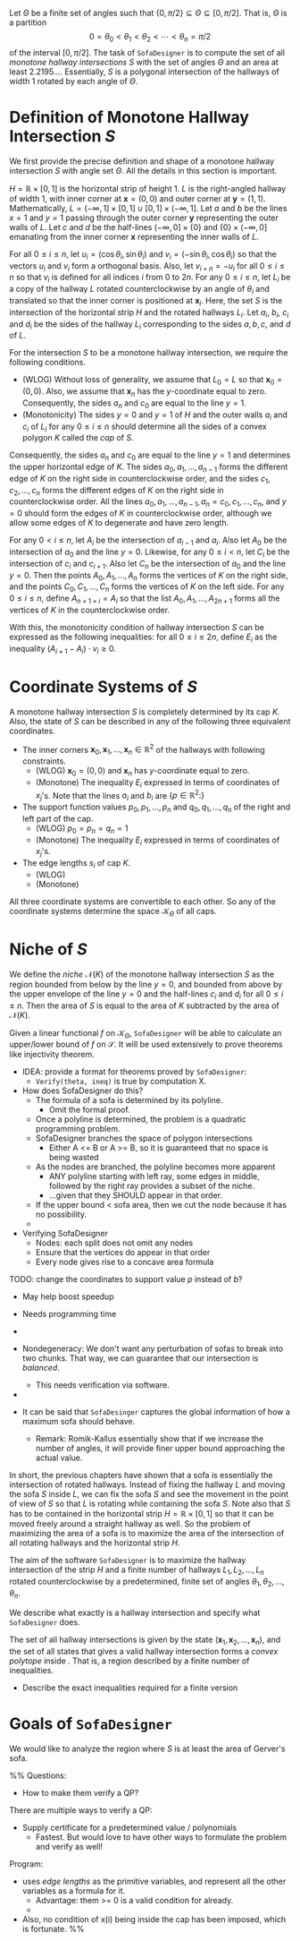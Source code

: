 Let $\Theta$ be a finite set of angles such that $\{0, \pi/2\} \subseteq \Theta \subseteq [0, \pi/2]$. That is, $\Theta$ is a partition
$$0 = \theta_0 < \theta_1 < \theta_2 < \cdots < \theta_n = \pi/2$$
of the interval $[0, \pi/2]$. The task of `SofaDesigner` is to compute the set of all _monotone hallway intersections_ $S$ with the set of angles $\Theta$ and an area at least $2.2195\dots$. Essentially, $S$ is a polygonal intersection of the hallways of width 1 rotated by each angle of $\Theta$.

# Definition of Monotone Hallway Intersection $S$

We first provide the precise definition and shape of a monotone hallway intersection $S$ with angle set $\Theta$. All the details in this section is important.

$H = \mathbb{R} \times [0, 1]$ is the horizontal strip of height 1. $L$ is the right-angled hallway of width 1, with inner corner at $\mathbf{x} = (0, 0)$ and outer corner at $\mathbf{y} = (1, 1)$. Mathematically, $L = (-\infty, 1] \times [0, 1] \cup [0, 1] \times (-\infty, 1]$. Let $a$ and $b$ be the lines $x=1$ and $y=1$ passing through the outer corner $\mathbf{y}$ representing the outer walls of $L$. Let $c$ and $d$ be the half-lines $(-\infty, 0] \times \left\{ 0 \right\}$ and $\left\{ 0 \right\} \times (-\infty, 0]$ emanating from the inner corner $\mathbf{x}$ representing the inner walls of $L$. 

For all $0 \leq i \leq n$, let $u_i = (\cos \theta_i, \sin \theta_i)$ and $v_i = (-\sin \theta_i, \cos \theta_i)$ so that the vectors $u_i$ and $v_i$ form a orthogonal basis. Also, let $v_{i + n} = - u_i$ for all $0 \leq i \leq n$ so that $v_i$ is defined for all indices $i$ from $0$ to $2n$. For any $0 \leq i \leq n$, let $L_i$ be a copy of the hallway $L$ rotated counterclockwise by an angle of $\theta_i$ and translated so that the inner corner is positioned at $\mathbf{x}_i$. Here, the set $S$ is the intersection of the horizontal strip $H$ and the rotated hallways $L_i$. Let $a_i$, $b_i$, $c_i$ and $d_i$ be the sides of the hallway $L_i$ corresponding to the sides $a, b, c,$ and $d$ of $L$.

For the intersection $S$ to be a monotone hallway intersection, we require the following conditions. 

- (WLOG) Without loss of generality, we assume that $L_0 = L$ so that $\mathbf{x}_0 = (0, 0)$. Also, we assume that $\mathbf{x}_n$ has the $y$-coordinate equal to zero. Consequently, the sides $a_n$ and $c_0$ are equal to the line $y=1$.
- (Monotonicity) The sides $y=0$ and $y=1$ of $H$ and the outer walls $a_i$ and $c_i$ of $L_i$ for any $0 \leq i \leq n$ should determine all the sides of a convex polygon $K$ called the _cap_ of $S$.

Consequently, the sides $a_n$ and $c_0$ are equal to the line $y=1$ and determines the upper horizontal edge of $K$. The sides $a_0, a_1, \dots, a_{n-1}$ forms the different edge of $K$ on the right side in counterclockwise order, and the sides $c_1, c_2, \dots, c_n$ forms the different edges of $K$ on the right side in counterclockwise order. All the lines $a_0, a_1, \dots, a_{n-1}, a_n = c_0, c_1, \dots, c_n$, and $y = 0$ should form the edges of $K$ in counterclockwise order, although we allow some edges of $K$ to degenerate and have zero length.

For any $0 < i \leq n$, let $A_i$ be the intersection of $a_{i-1}$ and $a_i$. Also let $A_0$ be the intersection of $a_0$ and the line $y=0$. Likewise, for any $0 \leq i < n$, let $C_i$ be the intersection of $c_i$ and $c_{i+1}$. Also let $C_n$ be the intersection of $a_0$ and the line $y=0$. Then the points $A_0, A_1, \dots, A_n$ forms the vertices of $K$ on the right side, and the points $C_0, C_1, \dots, C_n$ forms the vertices of $K$ on the left side. For any $0 \leq i \leq n$, define $A_{n + 1 + i} = A_i$ so that the list $A_0, A_1, \dots, A_{2n + 1}$ forms all the vertices of $K$ in the counterclockwise order.

With this, the monotonicity condition of hallway intersection $S$ can be expressed as the following inequalities: for all $0 \leq i \leq 2 n$, define $E_i$ as the inequality $(A_{i+1} - A_i) \cdot v_i \geq 0$.

# Coordinate Systems of $S$

A monotone hallway intersection $S$ is completely determined by its cap $K$. Also, the state of $S$ can be described in any of the following three equivalent coordinates.

- The inner corners $\mathbf{x}_0, \mathbf{x}_1, \dots, \mathbf{x}_n \in \mathbb{R}^2$ of the hallways with following constraints.
	- (WLOG) $\mathbf{x}_0 = (0, 0)$ and $\mathbf{x}_n$ has $y$-coordinate equal to zero.
	- (Monotone) The inequality $E_i$ expressed in terms of coordinates of $x_j$'s. Note that the lines $a_i$ and $b_i$ are $\left\{ p \in \mathbb{R}^2 :  \right\}$
- The support function values $p_0, p_1, \dots, p_n$ and $q_0, q_1, \dots, q_n$ of the right and left part of the cap.
	- (WLOG) $p_0 = p_n = q_n = 1$
	- (Monotone) The inequality $E_i$ expressed in terms of coordinates of $x_j$'s.
- The edge lengths $s_i$ of cap $K$.
	- (WLOG)
	- (Monotone)

All three coordinate systems are convertible to each other. So any of the coordinate systems determine the space $\mathcal{K}_\Theta$ of all caps. 

# Niche of $S$

We define the _niche_ $\mathcal{N}(K)$ of the monotone hallway intersection $S$ as the region bounded from below by the line $y=0$, and bounded from above by the upper envelope of the line $y=0$ and the half-lines $c_i$ and $d_i$ for all $0 \leq i \leq n$. Then the area of $S$ is equal to the area of $K$ subtracted by the area of $\mathcal{N}(K)$. 



Given a linear functional $f$ on $\mathcal{K}_\Theta$, `SofaDesigner` will be able to calculate an upper/lower bound of $f$ on $\mathcal{S}$. It will be used extensively to prove theorems like injectivity theorem.




- IDEA: provide a format for theorems proved by `SofaDesigner`: 
	- `Verify(theta, ineq)` is true by computation X.
- How does SofaDesigner do this?
	- The formula of a sofa is determined by its polyline.
		- Omit the formal proof.
	- Once a polyline is determined, the problem is a quadratic programming problem.
	- SofaDesigner branches the space of polygon intersections 
		- Either A <= B or A >= B, so it is guaranteed that no space is being wasted
	- As the nodes are branched, the polyline becomes more apparent
		- ANY polyline starting with left ray, some edges in middle, followed by the right ray provides a subset of the niche.
		- ...given that they SHOULD appear in that order.
	- If the upper bound < sofa area, then we cut the node because it has no possibility.
	- 
- Verifying SofaDesigner
	- Nodes: each split does not omit any nodes
	- Ensure that the vertices do appear in that order
	- Every node gives rise to a concave area formula

TODO: change the coordinates to support value $p$ instead of $b$?
- May help boost speedup
- Needs programming time
- 

- Nondegeneracy: We don't want any perturbation of sofas to break into two chunks. That way, we can guarantee that our intersection is _balanced_.
	- This needs verification via software.
- 
- It can be said that `SofaDesinger` captures the global information of how a maximum sofa should behave.
	- Remark: Romik-Kallus essentially show that if we increase the number of angles, it will provide finer upper bound approaching the actual value.


In short, the previous chapters have shown that a sofa is essentially the intersection of rotated hallways. Instead of fixing the hallway $L$ and moving the sofa $S$ inside $L$, we can fix the sofa $S$ and see the movement in the point of view of $S$ so that $L$ is rotating while containing the sofa $S$. Note also that $S$ has to be contained in the horizontal strip $H = \mathbb{R} \times [0, 1]$ so that it can be moved freely around a straight hallway as well. So the problem of maximizing the area of a sofa is to maximize the area of the intersection of all rotating hallways and the horizontal strip $H$.

The aim of the software `SofaDesigner` is to maximize the hallway intersection of the strip $H$ and a finite number of hallways $L_1, L_2, \dots, L_n$ rotated counterclockwise by a predetermined, finite set of angles $\theta_1, \theta_2, \dots, \theta_n$.

We describe what exactly is a hallway intersection and specify what `SofaDesigner` does. 

The set of all hallway intersections is given by the state $(\mathbf{x}_1, \mathbf{x}_2, \dots, \mathbf{x}_n)$, and the set of all states that gives a valid hallway intersection forms a _convex polytope_ inside . That is, a region described by a finite number of inequalities.
- Describe the exact inequalities required for a finite version 

# Goals of `SofaDesigner`

We would like to analyze the region where $S$ is at least the area of Gerver's sofa. 



%%
Questions:
- How to make them verify a QP?

There are multiple ways to verify a QP:
- Supply certificate for a predetermined value / polynomials
	- Fastest. But would love to have other ways to formulate the problem and verify as well!

Program:
- uses _edge lengths_ as the primitive variables, and represent all the other variables as a formula for it.
	- Advantage: them >= 0 is a valid condition for already.
	- 
- Also, no condition of x(i) being inside the cap has been imposed, which is fortunate.
%%